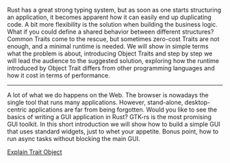 Rust has a great strong typing system, but as soon as one starts structuring an application, it becomes apparent how it can easily end up duplicating code. A bit more flexibility is the solution when building the business logic.
What if you could define a shared behavior between different structures? Common Traits come to the rescue, but sometimes zero-cost Traits are not enough, and a minimal runtime is needed.
We will show in simple terms what the problem is about, introducing Object Traits and step by step we will lead the audience to the suggested solution, exploring how the runtime introduced by Object Trait differs from other programming languages and how it cost in terms of performance.

---

A lot of what we do happens on the Web. The browser is nowadays the single tool that runs many applications. However, stand-alone, desktop-centric applications are far from being forgotten. Would you like to see the basics of writing a GUI application in Rust?
GTK-rs is the most promising GUI toolkit. In this short introduction we will show how to build a simple GUI that uses standard widgets, just to whet your appetite. Bonus point, how to run async tasks without blocking the main GUI.

[Explain Trait Object](https://doc.rust-lang.org/book/ch17-02-trait-objects.html)

